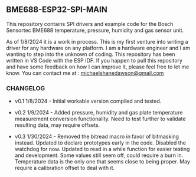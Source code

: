 ## BME688-ESP32-SPI-MAIN ##
This repository contains SPI drivers and example code for the Bosch Sensortec BME688 temperature, pressure, humidity and gas sensor unit.

As of 1/8/2024 it is a work in process. This is my first venture into writing a driver for any hardware on any platform. I am a hardware engineer and I am wanting to step into the unknown of coding. This repository has been written in VS Code with the ESP IDF. If you happen to pull this repository and have some feedback on how I can improve it, please feel free to let me know. You can contact me at : michaelshanedawson@gmail.com

### CHANGELOG ###
* v0.1 1/8/2024 - Initial workable version compiled and tested.

* v0.2 1/9/2024 - Added pressure, humidity and gas plate temperature measurement conversion functionality. Need to test further to validate resulting data, may require offsets.

* v0.3 1/30/2024 - Removed the bitread macro in favor of bitmasking instead. Updated to declare prototypes early in the code. Disabled the watchdog for now. Updated to read in a while function for easier testing and development. Some values still seem off, could require a burn in. Temperature data is the only one that seems close to being proper. May require a calibration offset to deal with it.
